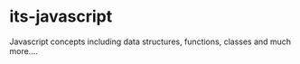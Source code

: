 # its-javascript
Javascript concepts including data structures, functions, classes and much more....
